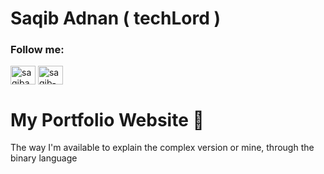 # Saqib Adnan ( techLord )
 
<h3 align="left">Follow me:</h3>
<p align="left">
<a href="https://twitter.com/saqibadnan0011" target="blank"><img align="center" src="https://raw.githubusercontent.com/rahuldkjain/github-profile-readme-generator/master/src/images/icons/Social/twitter.svg" alt="saqibadnan0011" height="30" width="40" /></a>
<a href="https://linkedin.com/in/saqib-adnan" target="blank"><img align="center" src="https://raw.githubusercontent.com/rahuldkjain/github-profile-readme-generator/master/src/images/icons/Social/linked-in-alt.svg" alt="saqib-adnan" height="30" width="40" /></a>
</p>

<h1 align="left">My Portfolio Website 👾</h1>
<p align="left">The way I'm available to explain the complex version or mine, through the binary language</p>

